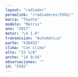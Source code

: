 ```yaml
---
layout: "radiador"
permalink: "/radiadores/5502/"
marca: "Toyota"
modelo: "Matrix"
ano: "2017"
motor: "L4 1.8"
transmision: "Automática"
parte: "438453"
clima: "Con clima"
alto: "23 5/8"
ancho: "14 9/16"
observaciones: ""
id: "5502"
---
```


